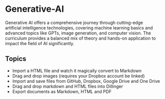 # Generative-AI 
Generative AI offers a comprehensive journey through cutting-edge artificial intelligence technologies, covering machine learning basics and advanced topics like GPTs, image generation, and computer vision. The curriculum provides a balanced mix of theory and hands-on application to impact the field of AI significantly.

## Topics
- Import a HTML file and watch it magically convert to Markdown
- Drag and drop images (requires your Dropbox account be linked)
- Import and save files from GitHub, Dropbox, Google Drive and One Drive
- Drag and drop markdown and HTML files into Dillinger
- Export documents as Markdown, HTML and PDF

